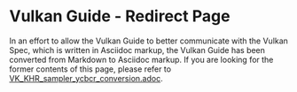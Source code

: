 # Vulkan Guide - Redirect Page

In an effort to allow the Vulkan Guide to better communicate with the Vulkan Spec, which is written in Asciidoc markup,
the Vulkan Guide has been converted from Markdown to Asciidoc markup. If you are looking for the former contents of this page, please refer to [VK_KHR_sampler_ycbcr_conversion.adoc](./VK_KHR_sampler_ycbcr_conversion.adoc).
